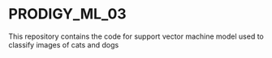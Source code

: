 # PRODIGY_ML_03

This repository contains the code for support vector machine model used to classify images of cats and dogs
